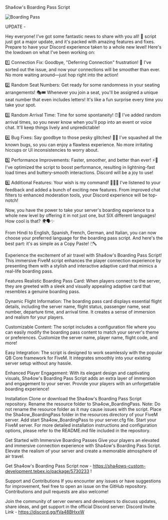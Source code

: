 Sha4ow's Boarding Pass Script

<img src="[https://cdn.discordapp.com/attachments/1001745761987461190/1116728743604518983/image.png]" alt="Boarding Pass">

UPDATE - 

Hey everyone! I've got some fantastic news to share with you all! 🎉 script just got a major update, and it's packed with amazing features and fixes. Prepare to have your Discord experience taken to a whole new level! Here's the lowdown on what I've been working on:

1️⃣ Connection Fix: Goodbye, "Deferring Connection" frustration! 👋 I've sorted out the issue, and now your connections will be smoother than ever. No more waiting around—just hop right into the action!

2️⃣ Random Seat Numbers: Get ready for some randomness in your seating arrangements! 🎭🎟️ Whenever you join a seat, you'll be assigned a unique seat number that even includes letters! It's like a fun surprise every time you take your spot.

3️⃣ Random Arrival Time: Time for some spontaneity! ⏰🎉 I've added random arrival times, so you never know when you'll pop into an event or voice chat. It'll keep things lively and unpredictable!

4️⃣ Bug Fixes: Say goodbye to those pesky glitches! 🐛✨ I've squashed all the known bugs, so you can enjoy a flawless experience. No more irritating hiccups or UI inconsistencies to worry about.

5️⃣ Performance Improvements: Faster, smoother, and better than ever! ⚡💪 I've optimized the script to boost performance, resulting in lightning-fast load times and buttery-smooth interactions. Discord will be a joy to use!

6️⃣ Additional Features: Your wish is my command! 🧞‍♂️✨ I've listened to your feedback and added a bunch of exciting new features. From improved chat filters to enhanced moderation tools, your Discord experience will be top-notch!

Now, you have the power to take your server's boarding experience to a whole new level by offering it in not just one, but SIX different languages! How cool is that? 🌍🗣️✨

From Hindi to English, Spanish, French, German, and Italian, you can now choose your preferred language for the boarding pass script. And here's the best part: it's as simple as a Copy Paste! 🖱️🔤

Experience the excitement of air travel with Sha4ow's Boarding Pass Script! This immersive FiveM script enhances the player connection experience by presenting them with a stylish and interactive adaptive card that mimics a real-life boarding pass.

Features
Realistic Boarding Pass Card: When players connect to the server, they are greeted with a sleek and visually appealing adaptive card that resembles a genuine boarding pass.

Dynamic Flight Information: The boarding pass card displays essential flight details, including the server name, flight status, passenger name, seat number, departure time, and arrival time. It creates a sense of immersion and realism for your players.

Customizable Content: The script includes a configuration file where you can easily modify the boarding pass content to match your server's theme or preferences. Customize the server name, player name, flight code, and more!

Easy Integration: The script is designed to work seamlessly with the popular QB Core framework for FiveM. It integrates smoothly into your existing server setup without any hassle.

Enhanced Player Engagement: With its elegant design and captivating visuals, Sha4ow's Boarding Pass Script adds an extra layer of immersion and engagement to your server. Provide your players with an unforgettable boarding experience!

Installation
Clone or download the Sha4ow's Boarding Pass Script repository.
Rename the resource folder to Sha4ow_BoardingPass. Note: Do not rename the resource folder as it may cause issues with the script.
Place the Sha4ow_BoardingPass folder in the resources directory of your FiveM server.
Add start Sha4ow_BoardingPass to your server.cfg file.
Start your FiveM server.
For more detailed installation instructions and configuration options, please refer to the README.md file included in the repository.

Get Started with Immersive Boarding Passes
Give your players an elevated and immersive connection experience with Sha4ow's Boarding Pass Script. Elevate the realism of your server and create a memorable atmosphere of air travel.

Get Sha4ow's Boarding Pass Script now - https://sha4ows-custom-development.tebex.io/package/5730233 !

Support and Contributions
If you encounter any issues or have suggestions for improvement, feel free to open an issue on the GitHub repository. Contributions and pull requests are also welcome!

Join the community of server owners and developers to discuss updates, share ideas, and get support in the official Discord server: Discord Invite Link - https://discord.gg/fVa48BHxxW
